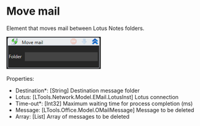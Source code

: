 # Move mail

Element that moves mail between Lotus Notes folders.

![](<../../../../.gitbook/assets/image (123).png>)

Properties:

* Destination\*: \[String] Destination message folder
* Lotus: \[LTools.Network.Model.EMail.LotusInst] Lotus connection
* Time-out\*: \[Int32] Maximum waiting time for process completion (ms)
* Message: \[LTools.Office.Model.OMailMessage] Message to be deleted
* Array: \[List] Array of messages to be deleted
